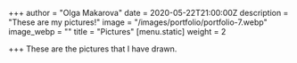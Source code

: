 +++
author = "Olga Makarova"
date = 2020-05-22T21:00:00Z
description = "These are my pictures!"
image = "/images/portfolio/portfolio-7.webp"
image_webp = ""
title = "Pictures"
[menu.static]
weight = 2

+++
These are the pictures that I have drawn.